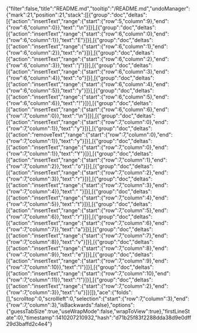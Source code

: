 {"filter":false,"title":"README.md","tooltip":"/README.md","undoManager":{"mark":21,"position":21,"stack":[[{"group":"doc","deltas":[{"action":"insertText","range":{"start":{"row":5,"column":9},"end":{"row":6,"column":0}},"text":"\n"}]}],[{"group":"doc","deltas":[{"action":"insertText","range":{"start":{"row":6,"column":0},"end":{"row":6,"column":1}},"text":"E"}]}],[{"group":"doc","deltas":[{"action":"insertText","range":{"start":{"row":6,"column":1},"end":{"row":6,"column":2}},"text":"n"}]}],[{"group":"doc","deltas":[{"action":"insertText","range":{"start":{"row":6,"column":2},"end":{"row":6,"column":3}},"text":"j"}]}],[{"group":"doc","deltas":[{"action":"insertText","range":{"start":{"row":6,"column":3},"end":{"row":6,"column":4}},"text":"o"}]}],[{"group":"doc","deltas":[{"action":"insertText","range":{"start":{"row":6,"column":4},"end":{"row":6,"column":5}},"text":"y"}]}],[{"group":"doc","deltas":[{"action":"insertText","range":{"start":{"row":6,"column":5},"end":{"row":6,"column":6}},"text":"!"}]}],[{"group":"doc","deltas":[{"action":"insertText","range":{"start":{"row":6,"column":6},"end":{"row":7,"column":0}},"text":"\n"}]}],[{"group":"doc","deltas":[{"action":"insertText","range":{"start":{"row":7,"column":0},"end":{"row":7,"column":1}},"text":"y"}]}],[{"group":"doc","deltas":[{"action":"removeText","range":{"start":{"row":7,"column":0},"end":{"row":7,"column":1}},"text":"y"}]}],[{"group":"doc","deltas":[{"action":"insertText","range":{"start":{"row":7,"column":0},"end":{"row":7,"column":1}},"text":"Y"}]}],[{"group":"doc","deltas":[{"action":"insertText","range":{"start":{"row":7,"column":1},"end":{"row":7,"column":2}},"text":"o"}]}],[{"group":"doc","deltas":[{"action":"insertText","range":{"start":{"row":7,"column":2},"end":{"row":7,"column":3}},"text":"r"}]}],[{"group":"doc","deltas":[{"action":"insertText","range":{"start":{"row":7,"column":3},"end":{"row":7,"column":4}},"text":" "}]}],[{"group":"doc","deltas":[{"action":"insertText","range":{"start":{"row":7,"column":4},"end":{"row":7,"column":5}},"text":"t"}]}],[{"group":"doc","deltas":[{"action":"insertText","range":{"start":{"row":7,"column":5},"end":{"row":7,"column":6}},"text":"r"}]}],[{"group":"doc","deltas":[{"action":"insertText","range":{"start":{"row":7,"column":6},"end":{"row":7,"column":7}},"text":"a"}]}],[{"group":"doc","deltas":[{"action":"insertText","range":{"start":{"row":7,"column":7},"end":{"row":7,"column":8}},"text":"v"}]}],[{"group":"doc","deltas":[{"action":"insertText","range":{"start":{"row":7,"column":8},"end":{"row":7,"column":9}},"text":"e"}]}],[{"group":"doc","deltas":[{"action":"insertText","range":{"start":{"row":7,"column":9},"end":{"row":7,"column":10}},"text":"l"}]}],[{"group":"doc","deltas":[{"action":"insertText","range":{"start":{"row":7,"column":10},"end":{"row":7,"column":11}},"text":"!"}]}],[{"group":"doc","deltas":[{"action":"insertText","range":{"start":{"row":7,"column":2},"end":{"row":7,"column":3}},"text":"u"}]}]]},"ace":{"folds":[],"scrolltop":0,"scrollleft":0,"selection":{"start":{"row":7,"column":3},"end":{"row":7,"column":3},"isBackwards":false},"options":{"guessTabSize":true,"useWrapMode":false,"wrapToView":true},"firstLineState":0},"timestamp":1410207210932,"hash":"d71b25f83f2288dda38d9e0dff29d3baffd2c4e4"}